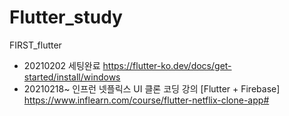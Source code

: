 # Flutter_study
FIRST_flutter 

- 20210202 세팅완료 https://flutter-ko.dev/docs/get-started/install/windows
- 20210218~ 인프런 넷플릭스 UI 클론 코딩 강의 [Flutter + Firebase]
  https://www.inflearn.com/course/flutter-netflix-clone-app#
